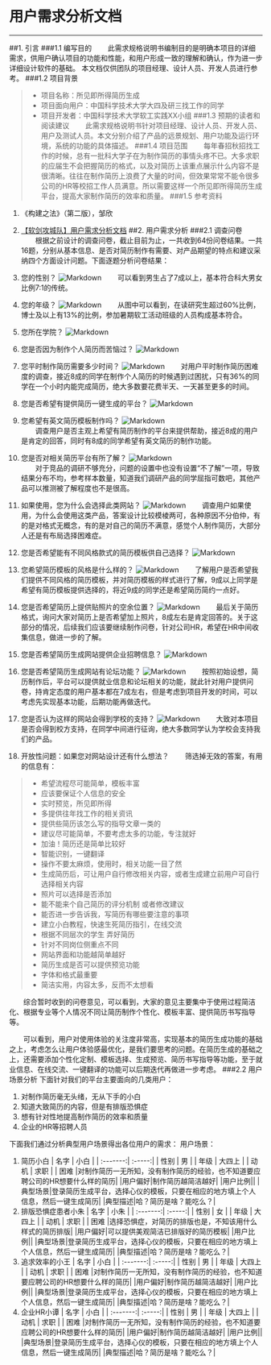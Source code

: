 ﻿# 用户需求分析文档

------
##1. 引言
###1.1 编写目的
　　此需求规格说明书编制目的是明确本项目的详细需求，供用户确认项目的功能和性能，和用户形成一致的理解和确认，作为进一步详细设计软件的基础。
本文档仅供团队的项目经理、设计人员、开发人员进行参考。
###1.2 项目背景
>* 项目名称：所见即所得简历生成
>* 项目面向用户：中国科学技术大学大四及研三找工作的同学
>* 项目开发者：中国科学技术大学软工实践XX小组
###1.3 预期的读者和阅读建议
　　此需求规格说明书针对项目经理、设计人员、开发人员、用户及测试人员。本文分别介绍了产品的远景规划、用户功能及运行环境，系统的功能的具体描述。
###1.4 项目范围
　　每年春招秋招找工作的时候，总有一批科大学子在为制作简历的事情头疼不已。大多求职的应届生不会把握简历的格式，以及对简历上该重点展示什么内容不是很清晰。往往在制作简历上浪费了大量的时间，但效果常常不能令很多公司的HR等校招工作人员满意。所以需要这样一个所见即所得简历生成平台，提高大家制作简历的效率和质量。
###1.5 参考资料

1. 《构建之法》（第二版），邹欣
2. [【软剑攻城队】用户需求分析文档](http://www.cnblogs.com/buaase/p/4895900.html)
##2. 用户需求分析
###2.1 调查问卷
　　根据之前设计的调查问卷，截止目前为止，一共收到64份问卷结果。一共16题，分别从基本信息、是否对简历制作有需要、对产品期望的特点和建议采纳四个方面设计问题。下面逐题分析问卷结果：

 1. 您的性别？
 ![Markdown](http://i4.piimg.com/569247/b7e2c2486001fb2c.png)
　　可以看到男生占了7成以上，基本符合科大男女比例7:1的传统。

 2. 您的年级？
![Markdown](http://i4.piimg.com/569247/cfcfb98f9470f1b3.png)
　　从图中可以看到，在读研究生超过60%比例，博士及以上有13%的比例，参加暑期软工活动班级的人员构成基本符合。

 3. 您所在学院？
 ![Markdown](http://i4.piimg.com/569247/273e1de8c3488aff.png)

 4. 您是否因为制作个人简历而苦恼过？
![Markdown](http://i4.piimg.com/569247/5c420e2112c0d0d6.png)

 5. 您平时制作简历需要多少时间？
 ![Markdown](http://i4.piimg.com/569247/a9e6f0c97c1d7279.png)
　　对用户平时制作简历困难度的调查，接近8成的同学在制作个人简历的时候遇到过困扰，只有36%的同学在一个小时内能完成简历，绝大多数要花费半天、一天甚至更多的时间。

 6. 您是否希望有提供简历一键生成的平台？
 ![Markdown](http://i4.piimg.com/569247/531689325387b302.png)

 7. 您希望有英文简历模板制作吗？
![Markdown](http://i4.piimg.com/569247/e96a3845f230859a.png)    
　　调查用户是否主观上希望有简历制作的平台来提供帮助，接近8成的用户是肯定的回答，同时有8成的同学希望有英文简历的制作功能。

 8. 您是否对相关简历平台有所了解？
![Markdown](http://i4.piimg.com/569247/671695a662ce9a0a.png)    
　　对于竞品的调研不够充分，问题的设置中也没有设置“不了解”一项，导致结果分布不均，参考样本数量，知道我们调研产品的同学屈指可数吧，其他产品可以推测被了解程度也不是很高。

 9. 如果使用，您为什么会选择此类网站？
 ![Markdown](http://i4.piimg.com/569247/c3f6fbd44a9b9844.png)
　　调查用户如果使用，为什么会使用这类产品，答案设计比较模棱两可，各种原因不分伯仲，有的是对格式无概念，有的是对自己的简历不满意，感觉个人制作简历，大部分人还是有布局选择困难症。

 10. 您是否希望能有不同风格款式的简历模板供自己选择？
 ![Markdown](http://i4.piimg.com/569247/2f96b557b245f332.png)

 11. 您希望简历模板的风格是什么样的？
![Markdown](http://i4.piimg.com/569247/68a1c863edffb16a.png)
 　　了解用户是否希望我们提供不同风格的简历模板，并对简历模板的样式进行了解，9成以上同学是希望有简历模板提供选择的，将近9成的同学还是希望简历简约一点好。

 12. 您是否希望简历上提供贴照片的空余位置？
 ![Markdown](http://i4.piimg.com/569247/159fd00adeda6e34.png)
　　最后关于简历格式，询问大家对简历上是否希望加上照片，8成左右是肯定回答的。关于这部分的情况，后续我们应该要继续制作问卷，针对公司HR，希望在HR中间收集信息，做进一步的了解。

 13. 您是否希望简历生成网站提供企业招聘信息？
 ![Markdown](http://i4.piimg.com/569247/5c304700aab0532f.png)

 14. 您是否希望简历生成网站有论坛功能？
 ![Markdown](http://i4.piimg.com/569247/eb2cd55bc0d052bf.png)
　　按照初始设想，简历制作后，平台可以提供就业信息和论坛相关的功能，就此针对用户提供问卷，持肯定态度的用户基本都在7成左右，但是考虑到项目开发的时间，可以考虑先实现基本功能，后期功能再做迭代。

 15. 您是否认为这样的网站会得到学校的支持？
 ![Markdown](http://i4.piimg.com/569247/4da38d08a4713335.png)
　　大致对本项目是否会得到校方支持，在同学中间进行征询，绝大多数同学认为学校会支持我们的产品。

 16. 开放性问题：如果您对网站设计还有什么想法？
　　筛选掉无效的答案，有用的信息有：

> - 希望流程尽可能简单，模板丰富
> - 应该要保证个人信息的安全 
> - 实时预览，所见即所得  
> - 多提供往年找工作的相关资讯  
> - 提供些简历该怎么写的指导文章一类的   
> - 建议尽可能简单，不要考虑太多的功能，专注就好
> - 加油！简历还是简单比较好
> - 智能识别，一键翻译
> - 操作不要太麻烦，使用时，相关功能一目了然
> - 生成简历后，可让用户自行修改相关内容，或者生成建立前用户可自行选择相关内容
> - 照片可以选择是否添加
> - 能不能来个自己简历的评分机制 或者修改建议
> - 能否进一步告诉我，写简历有哪些要注意的事项
> - 建立小白教程，快速生死简历指引，在线交流
> - 根据不同层次的学生 弄好简历
> - 针对不同岗位侧重点不同
> - 网站界面和功能越简单越好
> - 简历生成是否可以提供预览功能
> - 字体和格式最重要
> - 简洁实用，内容太多，反而不太想看

　　综合暂时收到的问卷意见，可以看到，大家的意见主要集中于使用过程简洁化、根据专业等个人情况不同让简历制作个性化、模板丰富、提供简历书写指导等。

　　可以看到，用户对使用体验的关注度非常高，实现基本的简历生成功能的基础之上，考虑怎么让用户体验感最优化，是我们要思考的问题。在简历生成的基础之上，还需要添加个性化定制、模板选择、生成预览、简历书写指导等功能，至于就业信息、在线交流、一键翻译的功能可以后期迭代再做进一步考虑。 
###2.2 用户场景分析
下面针对我们的平台主要面向的几类用户：

 1. 对制作简历毫无头绪，无从下手的小白
 2. 知道大致简历的内容，但是有排版恐惧症
 3. 想有针对性地提高制作简历的效率和质量
 4. 企业的HR等招聘人员
 
下面我们通过分析典型用户场景得出各位用户的需求：
用户场景：

 1. 简历小白
| 名字 | 小白  | 
| :-------:| :-----:| 
| 性别 | 男 | 
| 年级 | 大四上 |
| 动机 | 求职 |
| 困难 |对制作简历一无所知，没有制作简历的经验，也不知道要应聘公司的HR想要什么样的简历|
|用户偏好|制作简历越简洁越好|
|用户比例||
|典型场景|登录简历生成平台，选择心仪的模板，只要在相应的地方填上个人信息，然后一键生成简历|
|典型描述|哈？简历是啥？能吃么？|
 2. 排版恐惧症患者小朱
 | 名字 | 小朱 | 
| :-------:| :-----:| 
| 性别 | 女 | 
| 年级 | 大四上 |
| 动机 | 求职 |
| 困难 |选择恐惧症，对简历的排版也是，不知该用什么样式的简历排版|
|用户偏好|可以提供美观简洁已排版好的简历模板|
|用户比例||
|典型场景|登录简历生成平台，选择心仪的模板，只要在相应的地方填上个人信息，然后一键生成简历|
|典型描述|哈？简历是啥？能吃么？|
 3. 追求效率的小王
 | 名字 | 小白  | 
| :-------:| :-----:| 
| 性别 | 男 | 
| 年级 | 大四上 |
| 动机 | 求职 |
| 困难 |对制作简历一无所知，没有制作简历的经验，也不知道要应聘公司的HR想要什么样的简历|
|用户偏好|制作简历越简洁越好|
|用户比例||
|典型场景|登录简历生成平台，选择心仪的模板，只要在相应的地方填上个人信息，然后一键生成简历|
|典型描述|哈？简历是啥？能吃么？|
 4. 企业HR小谭 
| 名字 | 小白  | 
| :-------:| :-----:| 
| 性别 | 男 | 
| 年级 | 大四上 |
| 动机 | 求职 |
| 困难 |对制作简历一无所知，没有制作简历的经验，也不知道要应聘公司的HR想要什么样的简历|
|用户偏好|制作简历越简洁越好|
|用户比例||
|典型场景|登录简历生成平台，选择心仪的模板，只要在相应的地方填上个人信息，然后一键生成简历|
|典型描述|哈？简历是啥？能吃么？|